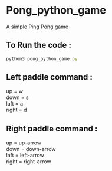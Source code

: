 # Pong_python_game
A simple Ping Pong game

## To Run the code :
```ruby
python3 pong_python_game.py
```

## Left paddle command :
up    = w\
down  = s\
laft  = a\
right = d

## Right paddle command :
up    = up-arrow\
down  = down-arrow\
laft  = left-arrow\
right = right-arrow
